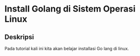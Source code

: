 # Install Golang di Sistem Operasi Linux
## Deskripsi
Pada tutorial kali ini kita akan belajar installasi Go lang di linux.
